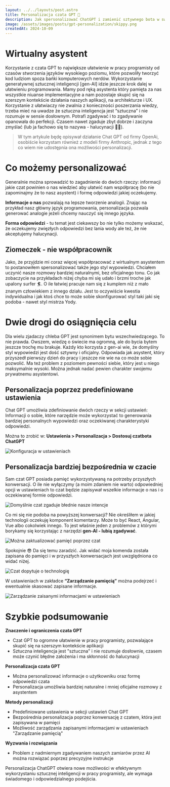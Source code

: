 ```yaml
---
layout: ../../layouts/post.astro
title: Personalizacja czata GPT 🦾
description: Jak spersonalizować ChatGPT i zamienić sztywnego bota w swojego genialnego asystenta-programistę.
image: /assets/images/posts/gpt-personalization/skippy.png
createdAt: 2024-10-09
---
```


# Wirtualny asystent

Korzystanie z czata GPT to największe ułatwienie w pracy programisty od czasów stworzenia języków wysokiego poziomu, które pozwoliły tworzyć kod ludziom spoza bańki komputerowych nerdów. Wykorzystanie generatywnej sztucznej inteligencji [gen-AI] idzie jeszcze krok dalej w ułatwieniu programowania. Mamy pod ręką asystenta który pamięta za nas wszystkie niuanse implementacyjne a nam pozostaje skupić się na szerszym kontekście działania naszych aplikacji, na architekturze i UX. Korzystanie z ułatwiaczy nie zwalnia z konieczności poszerzania wiedzy, trzeba mieć na uwadze że sztuczna inteligencja jest “sztuczna” i nie rozumuje w sensie dosłownym. Potrafi zgadywać i to zgadywanie opanowała do perfekcji. Czasem nawet zgaduje zbyt dobrze i zaczyna zmyślać (lub ja fachowo się to nazywa - halucynacji 😵‍💫).


> W tym artykule będę opisywał działanie Chat GPT od firmy OpenAi, osobiście korzystam również z modeli firmy Anthropic, jednak z tego co wiem nie udostępnia ona możliwości personalizacji.

# Co możemy personalizować

Generalnie można sprowadzić to zagadnienie do dwóch rzeczy: informacji jakie czat powinien o nas wiedzieć aby ułatwić nam współpracę (bo nie zapominajmy że to nasz asystent) i formę odpowiedzi jakiej oczekujemy.

**Informacje o nas** pozwalają na lepsze tworzenie analogii. Znając na przykład nasz główny język programowania, personalizacja pozwala generować analogie jeżeli chcemy nauczyć się innego języka.

**Forma odpowiedzi** - tu temat jest ciekawszy bo nie tylko możemy wskazać, że oczekujemy zwięzłych odpowiedzi bez lania wody ale też, że nie akceptujemy halucynacji. 

## Ziomeczek - nie współpracownik

Jako, że przyjdzie mi coraz więcej współpracować z wirtualnym asystentem to postanowiłem spersonalizować także jego styl wypowiedzi. Chciałem uczynić nasze rozmowy bardziej naturalnymi, bez oficjalnego tonu. Co jak zobaczycie na przykładach niżej chyba mi się udało i brzmi troche jak upalony surfer 🏄. O ile łatwiej pracuje nam się z kumplem niż z mało znanym człowiekiem z innego działu. Jest to oczywiście kwestia indywidualna i jak ktoś chce to może sobie skonfigurować styl taki jaki się podoba - nawet styl mistrza Yody.

# Dwie drogi do osiągnięcia celu

Dla wielu zjadaczy chleba GPT jest synonimem bytu wszechwiedzącego. To nie prawda. Owszem, wiedzę o świecie ma ogromną, ale do bycia bytem jeszcze trochę mu brakuje. Każdy kto korzysta z gen-ai wie, że domyślny styl wypowiedzi jest dość sztywny i oficjalny. Odpowiada jak asystent, który przyszedł pierwszy dzień do pracy i jeszcze nie wie na co może sobie pozwolić. Ma też problem z poziomem pewności siebie, który jest u niego maksymalnie wysoki.  Można jednak nadać pewien charakter swojemu prywatnemu asystentowi. 

## Personalizacja poprzez predefiniowane ustawienia

Chat GPT umożliwia zdefiniowanie dwóch rzeczy w sekcji ustawień: Informacji o sobie, które narzędzie może wykorzystać to generowania bardziej personalnych wypowiedzi oraz oczekiwanej charakterystyki odpowiedzi. 

Można to zrobić w: **Ustawienia > Personalizacja > Dostosuj czatbota ChatGPT**

![Konfiguracja w ustawieniach](/assets/images/posts/gpt-personalization/settings.png)

## Personalizacja bardziej bezpośrednia w czacie

Sam czat GPT posiada pamięć wykorzystywaną na potrzeby przyszłych konwersacji. O ile nie wyłączymy (a moim zdaniem nie warto) odpowiedniej opcji w ustawieniach to czat będzie zapisywał wszelkie informacje o nas i o oczekiwanej formie odpowiedzi. 

![Domyślnie czat zgaduje błednie nasze intencje](/assets/images/posts/gpt-personalization/guesting.png)

Co mi się nie podoba na powyższej konwersacji? Nie określiłem w jakiej technologii oczekuję komponent komentarzy. Może to być React, Angular, Vue albo cokolwiek innego. To jest właśnie jeden z problemów z którymi borykamy się korzystając z narzędzi **gen-AI - lubią zgadywać**.

![Można zaktualizować pamięć poprzez czat](/assets/images/posts/gpt-personalization/memory-update.png)

Spokojnie 😎 Da się temu zaradzić. Jak widać moja komenda została zapisana do pamięci i w przyszłych konwersacjach jest uwzględniona co widać niżej.

![Czat dopytuje o technologię](/assets/images/posts/gpt-personalization/better-version.png)

W ustawieniach w zakładce **“Zarządzanie pamięcią”** można podejrzeć i ewentualnie skasować zapisane informacje.

![Zarządzanie zaisanymi informacjami w ustawieniach](/assets/images/posts/gpt-personalization/memory-management.png)

# Szybkie podsumowanie

**Znaczenie i ograniczenia czata GPT**

- Czat GPT to ogromne ułatwienie w pracy programisty, pozwalające skupić się na szerszym kontekście aplikacji
- Sztuczna inteligencja jest "sztuczna" i nie rozumuje dosłownie, czasem może czynić błędne założenia i ma skłonność do halucynacji

**Personalizacja czata GPT**

- Można personalizować informacje o użytkowniku oraz formę odpowiedzi czata
- Personalizacja umożliwia bardziej naturalne i mniej oficjalne rozmowy z asystentem

**Metody personalizacji**

- Predefiniowane ustawienia w sekcji ustawień Chat GPT
- Bezpośrednia personalizacja poprzez konwersację z czatem, która jest zapisywana w pamięci
- Możliwość zarządzania zapisanymi informacjami w ustawieniach "Zarządzanie pamięcią"

**Wyzwania i rozwiązania**

- Problem z nadmiernym zgadywaniem naszych zamiarów przez AI można rozwiązać poprzez precyzyjne instrukcje

Personalizacja ChatGPT otwiera nowe możliwości w efektywnym wykorzystaniu sztucznej inteligencji w pracy programisty, ale wymaga świadomego i odpowiedzialnego podejścia.